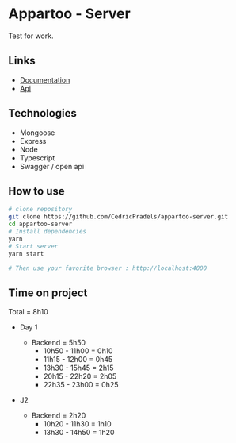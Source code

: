 # Appartoo - Server

Test for work.

## Links

- [Documentation](https://appartoo-pangolin.herokuapp.com/api/doc/)
- [Api](https://appartoo-pangolin.herokuapp.com)

## Technologies

- Mongoose
- Express
- Node
- Typescript
- Swagger / open api

## How to use

```bash
# clone repository
git clone https://github.com/CedricPradels/appartoo-server.git
cd appartoo-server
# Install dependencies
yarn
# Start server
yarn start

# Then use your favorite browser : http://localhost:4000
```

## Time on project

Total = 8h10

- Day 1

  - Backend = 5h50
    - 10h50 - 11h00 = 0h10
    - 11h15 - 12h00 = 0h45
    - 13h30 - 15h45 = 2h15
    - 20h15 - 22h20 = 2h05
    - 22h35 - 23h00 = 0h25

- J2
  - Backend = 2h20
    - 10h20 - 11h30 = 1h10
    - 13h30 - 14h50 = 1h20

